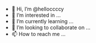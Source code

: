 - 👋 Hi, I’m @helloccccy
- 👀 I’m interested in ...
- 🌱 I’m currently learning ...
- 💞️ I’m looking to collaborate on ...
- 📫 How to reach me ...

<!---
helloccccy/helloccccy is a ✨ special ✨ repository because its `README.md` (this file) appears on your GitHub profile.
You can click the Preview link to take a look at your changes.
--->
